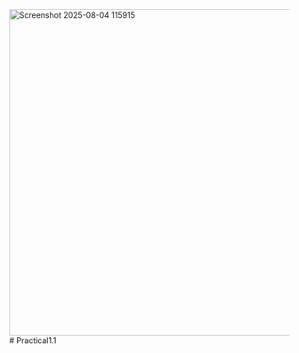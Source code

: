 <img width="1194" height="586" alt="Screenshot 2025-08-04 115915" src="https://github.com/user-attachments/assets/c7ac025f-3695-442e-9fe2-dcfec9d2c6d2" />
# Practical1.1
